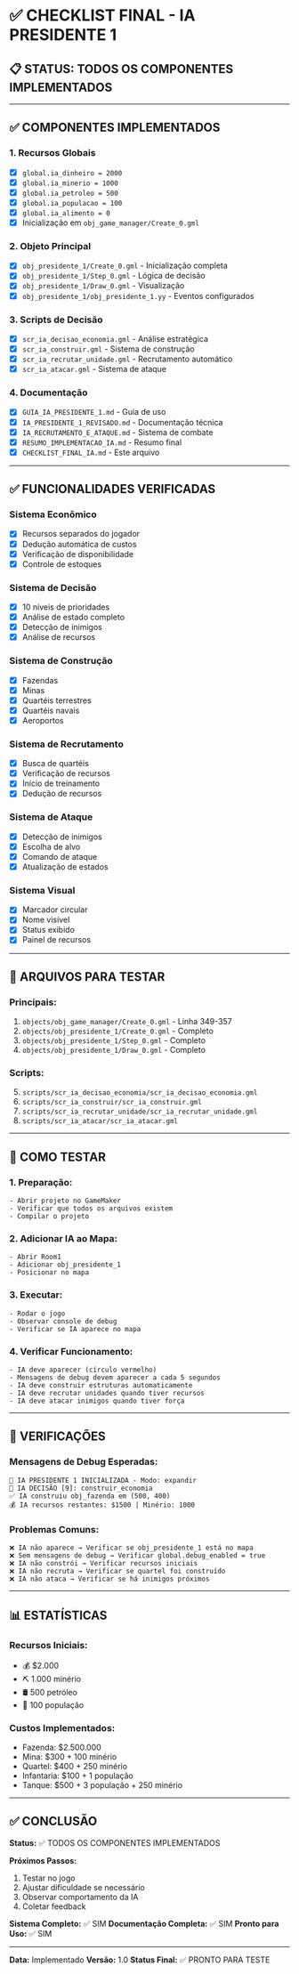 # ✅ CHECKLIST FINAL - IA PRESIDENTE 1

## 📋 STATUS: TODOS OS COMPONENTES IMPLEMENTADOS

---

## ✅ COMPONENTES IMPLEMENTADOS

### **1. Recursos Globais**
- [x] `global.ia_dinheiro = 2000`
- [x] `global.ia_minerio = 1000`
- [x] `global.ia_petroleo = 500`
- [x] `global.ia_populacao = 100`
- [x] `global.ia_alimento = 0`
- [x] Inicialização em `obj_game_manager/Create_0.gml`

### **2. Objeto Principal**
- [x] `obj_presidente_1/Create_0.gml` - Inicialização completa
- [x] `obj_presidente_1/Step_0.gml` - Lógica de decisão
- [x] `obj_presidente_1/Draw_0.gml` - Visualização
- [x] `obj_presidente_1/obj_presidente_1.yy` - Eventos configurados

### **3. Scripts de Decisão**
- [x] `scr_ia_decisao_economia.gml` - Análise estratégica
- [x] `scr_ia_construir.gml` - Sistema de construção
- [x] `scr_ia_recrutar_unidade.gml` - Recrutamento automático
- [x] `scr_ia_atacar.gml` - Sistema de ataque

### **4. Documentação**
- [x] `GUIA_IA_PRESIDENTE_1.md` - Guia de uso
- [x] `IA_PRESIDENTE_1_REVISADO.md` - Documentação técnica
- [x] `IA_RECRUTAMENTO_E_ATAQUE.md` - Sistema de combate
- [x] `RESUMO_IMPLEMENTACAO_IA.md` - Resumo final
- [x] `CHECKLIST_FINAL_IA.md` - Este arquivo

---

## ✅ FUNCIONALIDADES VERIFICADAS

### **Sistema Econômico**
- [x] Recursos separados do jogador
- [x] Dedução automática de custos
- [x] Verificação de disponibilidade
- [x] Controle de estoques

### **Sistema de Decisão**
- [x] 10 níveis de prioridades
- [x] Análise de estado completo
- [x] Detecção de inimigos
- [x] Análise de recursos

### **Sistema de Construção**
- [x] Fazendas
- [x] Minas
- [x] Quartéis terrestres
- [x] Quartéis navais
- [x] Aeroportos

### **Sistema de Recrutamento**
- [x] Busca de quartéis
- [x] Verificação de recursos
- [x] Início de treinamento
- [x] Dedução de recursos

### **Sistema de Ataque**
- [x] Detecção de inimigos
- [x] Escolha de alvo
- [x] Comando de ataque
- [x] Atualização de estados

### **Sistema Visual**
- [x] Marcador circular
- [x] Nome visível
- [x] Status exibido
- [x] Painel de recursos

---

## 🎯 ARQUIVOS PARA TESTAR

### **Principais:**
1. `objects/obj_game_manager/Create_0.gml` - Linha 349-357
2. `objects/obj_presidente_1/Create_0.gml` - Completo
3. `objects/obj_presidente_1/Step_0.gml` - Completo
4. `objects/obj_presidente_1/Draw_0.gml` - Completo

### **Scripts:**
5. `scripts/scr_ia_decisao_economia/scr_ia_decisao_economia.gml`
6. `scripts/scr_ia_construir/scr_ia_construir.gml`
7. `scripts/scr_ia_recrutar_unidade/scr_ia_recrutar_unidade.gml`
8. `scripts/scr_ia_atacar/scr_ia_atacar.gml`

---

## 🚀 COMO TESTAR

### **1. Preparação:**
```
- Abrir projeto no GameMaker
- Verificar que todos os arquivos existem
- Compilar o projeto
```

### **2. Adicionar IA ao Mapa:**
```
- Abrir Room1
- Adicionar obj_presidente_1
- Posicionar no mapa
```

### **3. Executar:**
```
- Rodar o jogo
- Observar console de debug
- Verificar se IA aparece no mapa
```

### **4. Verificar Funcionamento:**
```
- IA deve aparecer (círculo vermelho)
- Mensagens de debug devem aparecer a cada 5 segundos
- IA deve construir estruturas automaticamente
- IA deve recrutar unidades quando tiver recursos
- IA deve atacar inimigos quando tiver força
```

---

## 🐛 VERIFICAÇÕES

### **Mensagens de Debug Esperadas:**
```
🤖 IA PRESIDENTE 1 INICIALIZADA - Modo: expandir
🤖 IA DECISÃO [9]: construir_economia
✅ IA construiu obj_fazenda em (500, 400)
💰 IA recursos restantes: $1500 | Minério: 1000
```

### **Problemas Comuns:**
```
❌ IA não aparece → Verificar se obj_presidente_1 está no mapa
❌ Sem mensagens de debug → Verificar global.debug_enabled = true
❌ IA não constrói → Verificar recursos iniciais
❌ IA não recruta → Verificar se quartel foi construído
❌ IA não ataca → Verificar se há inimigos próximos
```

---

## 📊 ESTATÍSTICAS

### **Recursos Iniciais:**
- 💰 $2.000
- ⛏️ 1.000 minério
- 🛢️ 500 petróleo
- 👥 100 população

### **Custos Implementados:**
- Fazenda: $2.500.000
- Mina: $300 + 100 minério
- Quartel: $400 + 250 minério
- Infantaria: $100 + 1 população
- Tanque: $500 + 3 população + 250 minério

---

## ✅ CONCLUSÃO

**Status:** ✅ TODOS OS COMPONENTES IMPLEMENTADOS

**Próximos Passos:**
1. Testar no jogo
2. Ajustar dificuldade se necessário
3. Observar comportamento da IA
4. Coletar feedback

**Sistema Completo:** ✅ SIM
**Documentação Completa:** ✅ SIM
**Pronto para Uso:** ✅ SIM

---

**Data:** Implementado
**Versão:** 1.0
**Status Final:** ✅ PRONTO PARA TESTE

